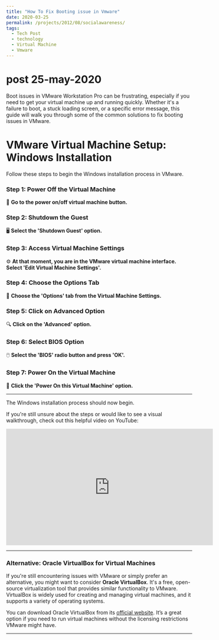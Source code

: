 ```yaml
---
title: "How To Fix Booting issue in Vmware"
date: 2020-03-25
permalink: /projects/2012/08/socialawareness/
tags:
  - Tech Post
  - technology
  - Virtual Machine
  - Vmware
---
```

# post 25-may-2020
Boot issues in VMware Workstation Pro can be frustrating, especially if you need to get your virtual machine up and running quickly. Whether it's a failure to boot, a stuck loading screen, or a specific error message, this guide will walk you through some of the common solutions to fix booting issues in VMware.

# VMware Virtual Machine Setup: Windows Installation

Follow these steps to begin the Windows installation process in VMware.

### Step 1: Power Off the Virtual Machine
🔲 **Go to the power on/off virtual machine button.**

### Step 2: Shutdown the Guest
🖥️ **Select the 'Shutdown Guest' option.**

### Step 3: Access Virtual Machine Settings
⚙️ **At that moment, you are in the VMware virtual machine interface. Select 'Edit Virtual Machine Settings'.**

### Step 4: Choose the Options Tab
🔧 **Choose the 'Options' tab from the Virtual Machine Settings.**

### Step 5: Click on Advanced Option
🔍 **Click on the 'Advanced' option.**

### Step 6: Select BIOS Option
🖱️ **Select the 'BIOS' radio button and press 'OK'.**

### Step 7: Power On the Virtual Machine
🔋 **Click the 'Power On this Virtual Machine' option.**

---

The Windows installation process should now begin.

If you're still unsure about the steps or would like to see a visual walkthrough, check out this helpful video on YouTube:

<iframe width="560" height="315" src="https://www.youtube.com/embed/B2Lc0zyUO3A" frameborder="0" allow="accelerometer; autoplay; encrypted-media; gyroscope; picture-in-picture" allowfullscreen></iframe>

---

### Alternative: Oracle VirtualBox for Virtual Machines

If you're still encountering issues with VMware or simply prefer an alternative, you might want to consider **Oracle VirtualBox**. It's a free, open-source virtualization tool that provides similar functionality to VMware. VirtualBox is widely used for creating and managing virtual machines, and it supports a variety of operating systems. 

You can download Oracle VirtualBox from its [official website](https://www.virtualbox.org/). It’s a great option if you need to run virtual machines without the licensing restrictions VMware might have.

---

